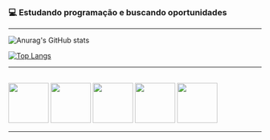### 💻 Estudando programação e buscando oportunidades
<hr>
<div>
  
![Anurag's GitHub stats](https://github-readme-stats.vercel.app/api?username=Spiguerfild&bg_color=10,00F7FF,263078&text_color=ffffff&title_color=ffffff)

[![Top Langs](https://github-readme-stats.vercel.app/api/top-langs/?username=Spiguerfild&layout=compact&bg_color=10,00F7FF,263078&text_color=ffffff&title_color=ffffff)](https://github.com/Spiguerfild/github-readme-stats)
</div>
<hr>
  <div style="Display: inlineblock"><br>
<img height="80" src="https://cdn.jsdelivr.net/gh/devicons/devicon/icons/java/java-original.svg" />
<img height="80" src="https://cdn.jsdelivr.net/gh/devicons/devicon/icons/javascript/javascript-plain.svg" />
<img height="80" src="https://cdn.jsdelivr.net/gh/devicons/devicon/icons/html5/html5-plain.svg" />
<img height="80" src="https://cdn.jsdelivr.net/gh/devicons/devicon/icons/css3/css3-plain.svg" />
<img height="80" src="https://cdn.jsdelivr.net/gh/devicons/devicon/icons/lua/lua-plain.svg" />
</div>
<hr>

<div>
</div>

